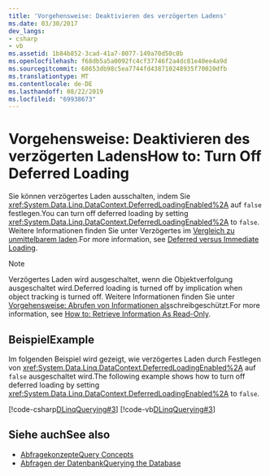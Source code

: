 ```yaml
---
title: 'Vorgehensweise: Deaktivieren des verzögerten Ladens'
ms.date: 03/30/2017
dev_langs:
- csharp
- vb
ms.assetid: 1b84b852-3cad-41a7-8077-149a70d50c8b
ms.openlocfilehash: f68db5a5a0092fc4cf37746f2a4dc81e40ee4a9d
ms.sourcegitcommit: 68653db98c5ea7744fd438710248935f70020dfb
ms.translationtype: MT
ms.contentlocale: de-DE
ms.lasthandoff: 08/22/2019
ms.locfileid: "69938673"
---
```

# <a name="how-to-turn-off-deferred-loading"></a><span data-ttu-id="548ce-102">Vorgehensweise: Deaktivieren des verzögerten Ladens</span><span class="sxs-lookup"><span data-stu-id="548ce-102">How to: Turn Off Deferred Loading</span></span>
<span data-ttu-id="548ce-103">Sie können verzögertes Laden ausschalten, indem Sie <xref:System.Data.Linq.DataContext.DeferredLoadingEnabled%2A> auf `false` festlegen.</span><span class="sxs-lookup"><span data-stu-id="548ce-103">You can turn off deferred loading by setting <xref:System.Data.Linq.DataContext.DeferredLoadingEnabled%2A> to `false`.</span></span> <span data-ttu-id="548ce-104">Weitere Informationen finden Sie unter Verzögertes im [Vergleich zu unmittelbarem laden](../../../../../../docs/framework/data/adonet/sql/linq/deferred-versus-immediate-loading.md).</span><span class="sxs-lookup"><span data-stu-id="548ce-104">For more information, see [Deferred versus Immediate Loading](../../../../../../docs/framework/data/adonet/sql/linq/deferred-versus-immediate-loading.md).</span></span>  
  
> [!NOTE]
> <span data-ttu-id="548ce-105">Verzögertes Laden wird ausgeschaltet, wenn die Objektverfolgung ausgeschaltet wird.</span><span class="sxs-lookup"><span data-stu-id="548ce-105">Deferred loading is turned off by implication when object tracking is turned off.</span></span> <span data-ttu-id="548ce-106">Weitere Informationen finden Sie unter [Vorgehensweise: Abrufen von Informationen als](../../../../../../docs/framework/data/adonet/sql/linq/how-to-retrieve-information-as-read-only.md)schreibgeschützt.</span><span class="sxs-lookup"><span data-stu-id="548ce-106">For more information, see [How to: Retrieve Information As Read-Only](../../../../../../docs/framework/data/adonet/sql/linq/how-to-retrieve-information-as-read-only.md).</span></span>  
  
## <a name="example"></a><span data-ttu-id="548ce-107">Beispiel</span><span class="sxs-lookup"><span data-stu-id="548ce-107">Example</span></span>  
 <span data-ttu-id="548ce-108">Im folgenden Beispiel wird gezeigt, wie verzögertes Laden durch Festlegen von <xref:System.Data.Linq.DataContext.DeferredLoadingEnabled%2A> auf `false` ausgeschaltet wird.</span><span class="sxs-lookup"><span data-stu-id="548ce-108">The following example shows how to turn off deferred loading by setting <xref:System.Data.Linq.DataContext.DeferredLoadingEnabled%2A> to `false`.</span></span>  
  
 [!code-csharp[DLinqQuerying#3](../../../../../../samples/snippets/csharp/VS_Snippets_Data/DLinqQuerying/cs/Program.cs#3)]
 [!code-vb[DLinqQuerying#3](../../../../../../samples/snippets/visualbasic/VS_Snippets_Data/DLinqQuerying/vb/Module1.vb#3)]  
  
## <a name="see-also"></a><span data-ttu-id="548ce-109">Siehe auch</span><span class="sxs-lookup"><span data-stu-id="548ce-109">See also</span></span>

- [<span data-ttu-id="548ce-110">Abfragekonzepte</span><span class="sxs-lookup"><span data-stu-id="548ce-110">Query Concepts</span></span>](../../../../../../docs/framework/data/adonet/sql/linq/query-concepts.md)
- [<span data-ttu-id="548ce-111">Abfragen der Datenbank</span><span class="sxs-lookup"><span data-stu-id="548ce-111">Querying the Database</span></span>](../../../../../../docs/framework/data/adonet/sql/linq/querying-the-database.md)

